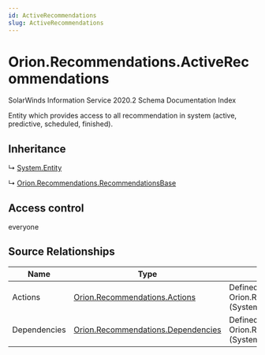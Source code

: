 ```yaml
---
id: ActiveRecommendations
slug: ActiveRecommendations
---
```


# Orion.Recommendations.ActiveRecommendations

SolarWinds Information Service 2020.2 Schema Documentation Index

Entity which provides access to all recommendation in system (active, predictive, scheduled, finished).

## Inheritance

↳ [System.Entity](./../System/Entity)

↳ [Orion.Recommendations.RecommendationsBase](./../Orion.Recommendations/RecommendationsBase)

## Access control

everyone

## Source Relationships

| Name | Type | Notes |
| ------ | ------ | ------ |
| Actions | [Orion.Recommendations.Actions](./../Orion.Recommendations/Actions) | Defined by relationship Orion.Recommendations.ActiveRecommendationHostsActions (System.Hosting) |
| Dependencies | [Orion.Recommendations.Dependencies](./../Orion.Recommendations/Dependencies) | Defined by relationship Orion.Recommendations.RecommendationReferencesDependencies (System.Reference) |

